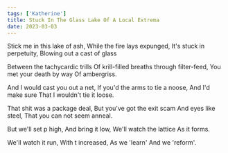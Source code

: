 ```yaml
---
tags: ['Katherine']
title: Stuck In The Glass Lake Of A Local Extrema
date: 2023-03-03
---
```


Stick me in this lake of ash,
While the fire lays expunged,
It's stuck in perpetuity,
Blowing out a cast of glass

Between the tachycardic trills
Of krill-filled breaths through filter-feed,
You met your death by way
Of ambergriss.

And I would cast you out a net,
If you'd the arms to tie a noose,
And I'd make sure
That I wouldn't tie it loose.

That shit was a package deal,
But you've got the exit scam
And eyes like steel,
That you can not seem anneal.

But we'll set p high,
And bring it low,
We'll watch the lattice
As it forms.

We'll watch it run,
With t increased,
As we 'learn'
And we 'reform'.
